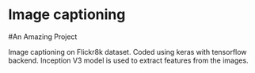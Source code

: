 # Image captioning
#An Amazing Project

Image captioning on Flickr8k dataset.
Coded using keras with tensorflow backend. Inception V3 model is used to extract features from the images. 
